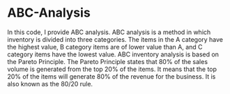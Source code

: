 # ABC-Analysis
In this code, I provide ABC analysis. ABC analysis is a method in which inventory is divided into three categories.
The items in the A category have the highest value, B category items are of lower value than A, and C category items have the lowest value.
ABC inventory analysis is based on the Pareto Principle. The Pareto Principle states that 80% of the sales volume is generated from the top 20% of the items.
It means that the top 20% of the items will generate 80% of the revenue for the business. 
It is also known as the 80/20 rule.
